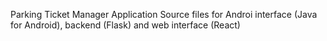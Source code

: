 Parking Ticket Manager Application
Source files for Androi interface (Java for Android), backend (Flask) and web interface (React)
